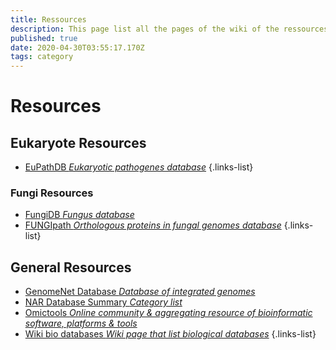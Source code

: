 ```yaml
---
title: Ressources
description: This page list all the pages of the wiki of the ressources
published: true
date: 2020-04-30T03:55:17.170Z
tags: category
---
```


# Resources

## Eukaryote Resources

- [EuPathDB *Eukaryotic pathogenes database*](https://vdclab-wiki.herokuapp.com/databases/eukaryotes/EuPathDB/)
{.links-list}

### Fungi Resources

- [FungiDB *Fungus database*](https://vdclab-wiki.herokuapp.com/databases/data-integration/FungiDB/)
- [FUNGIpath *Orthologous proteins in fungal genomes database*](https://vdclab-wiki.herokuapp.com/databases/data-integration/FUNGIpath/)
{.links-list}

## General Resources

- [GenomeNet Database *Database of integrated genomes*](https://vdclab-wiki.herokuapp.com/databases/data-integration/genomenet/)
- [NAR Database Summary *Category list*](https://vdclab-wiki.herokuapp.com/resources/general_ressources/NAR-cat-list/)
- [Omictools *Online community & aggregating resource of bioinformatic software, platforms & tools*](https://vdclab-wiki.herokuapp.com/resources/general_ressources/omictools/)
- [Wiki bio databases *Wiki page that list biological databases*](https://vdclab-wiki.herokuapp.com/resources/general_ressources/Wiki-bio-dbs/)
{.links-list}
